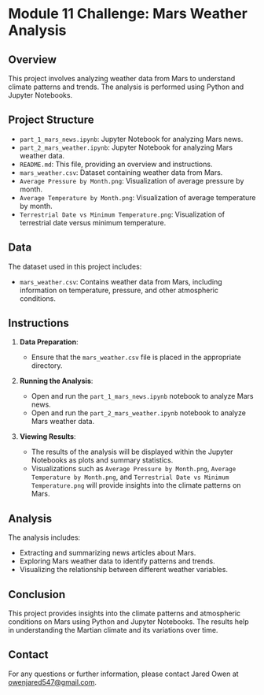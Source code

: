# Module 11 Challenge: Mars Weather Analysis

## Overview

This project involves analyzing weather data from Mars to understand climate patterns and trends. The analysis is performed using Python and Jupyter Notebooks.

## Project Structure

- `part_1_mars_news.ipynb`: Jupyter Notebook for analyzing Mars news.
- `part_2_mars_weather.ipynb`: Jupyter Notebook for analyzing Mars weather data.
- `README.md`: This file, providing an overview and instructions.
- `mars_weather.csv`: Dataset containing weather data from Mars.
- `Average Pressure by Month.png`: Visualization of average pressure by month.
- `Average Temperature by Month.png`: Visualization of average temperature by month.
- `Terrestrial Date vs Minimum Temperature.png`: Visualization of terrestrial date versus minimum temperature.

## Data

The dataset used in this project includes:
- `mars_weather.csv`: Contains weather data from Mars, including information on temperature, pressure, and other atmospheric conditions.

## Instructions

1. **Data Preparation**:
   - Ensure that the `mars_weather.csv` file is placed in the appropriate directory.

2. **Running the Analysis**:
   - Open and run the `part_1_mars_news.ipynb` notebook to analyze Mars news.
   - Open and run the `part_2_mars_weather.ipynb` notebook to analyze Mars weather data.

3. **Viewing Results**:
   - The results of the analysis will be displayed within the Jupyter Notebooks as plots and summary statistics.
   - Visualizations such as `Average Pressure by Month.png`, `Average Temperature by Month.png`, and `Terrestrial Date vs Minimum Temperature.png` will provide insights into the climate patterns on Mars.

## Analysis

The analysis includes:
- Extracting and summarizing news articles about Mars.
- Exploring Mars weather data to identify patterns and trends.
- Visualizing the relationship between different weather variables.

## Conclusion

This project provides insights into the climate patterns and atmospheric conditions on Mars using Python and Jupyter Notebooks. The results help in understanding the Martian climate and its variations over time.

## Contact

For any questions or further information, please contact Jared Owen at owenjared547@gmail.com.
